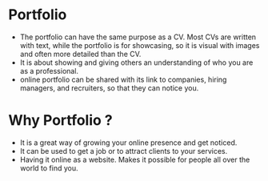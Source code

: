 # Portfolio
- The portfolio can have the same purpose as a CV. Most CVs are written with text, while the portfolio is for showcasing, so it is visual with images and often more detailed than the CV.
- It is about showing and giving others an understanding of who you are as a professional.
- online portfolio can be shared with its link to companies, hiring managers, and recruiters, so that they can notice you.

# Why Portfolio ?
- It is a great way of growing your online presence and get noticed.
- It can be used to get a job or to attract clients to your services.
- Having it online as a website. Makes it possible for people all over the world to find you.
